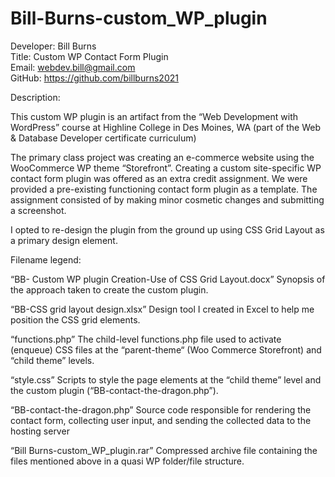 # Bill-Burns-custom_WP_plugin
Developer:	Bill Burns  
Title:		Custom WP Contact Form Plugin  
Email:		webdev.bill@gmail.com  
GitHub:	https://github.com/billburns2021  

Description:

This custom WP plugin is an artifact from the “Web Development with WordPress” course at Highline College in Des Moines, WA (part of the Web & Database Developer certificate curriculum)

The primary class project was creating an e-commerce website using the WooCommerce WP theme “Storefront”.
Creating a custom site-specific WP contact form plugin was offered as an extra credit assignment. We were provided a pre-existing functioning contact form plugin as a template. The assignment consisted of by making minor cosmetic changes and submitting a screenshot.

I opted to re-design the plugin from the ground up using CSS Grid Layout as a primary design element.

Filename legend:

“BB- Custom WP plugin Creation-Use of CSS Grid Layout.docx”
Synopsis of the approach taken to create the custom plugin.

“BB-CSS grid layout design.xlsx”
Design tool I created in Excel to help me position the CSS grid elements.

“functions.php”
The child-level functions.php file used to activate (enqueue) CSS files at the “parent-theme“ (Woo Commerce Storefront) and “child theme” levels.

“style.css”
Scripts to style the page elements at the “child theme” level and the custom plugin (“BB-contact-the-dragon.php”).

“BB-contact-the-dragon.php”
Source code responsible for rendering the contact form, collecting user input, and sending the collected data to the hosting server

“Bill Burns-custom_WP_plugin.rar”
Compressed archive file containing the files mentioned above in a quasi WP folder/file structure.

